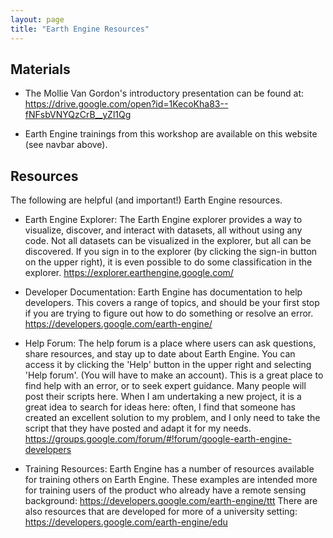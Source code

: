 ```yaml
---
layout: page
title: "Earth Engine Resources"
---
```

## Materials

* The Mollie Van Gordon's introductory presentation can be found at:
https://drive.google.com/open?id=1KecoKha83--fNFsbVNYQzCrB__yZl1Qg

* Earth Engine trainings from this workshop are available on this website (see navbar above).

## Resources

The following are helpful (and important!) Earth Engine resources.

* Earth Engine Explorer: The Earth Engine explorer provides a way to visualize, discover,
and interact with datasets, all without using any code. Not all datasets can be visualized
in the explorer, but all can be discovered. If you sign in to the explorer (by clicking the
sign-in button on the upper right), it is even possible to do some classification in the
explorer.
https://explorer.earthengine.google.com/

* Developer Documentation: Earth Engine has documentation to help developers. This covers
a range of topics, and should be your first stop if you are trying to figure out how to
do something or resolve an error.
https://developers.google.com/earth-engine/

* Help Forum: The help forum is a place where users can ask questions, share resources,
and stay up to date about Earth Engine. You can access it by clicking the 'Help' button
in the upper right and selecting 'Help forum'. (You will have to make an account). This is
a great place to find help with an error, or to seek expert guidance. Many people will
post their scripts here. When I am undertaking a new project, it is a great idea to search
for ideas here: often, I find that someone has created an excellent solution to my problem,
and I only need to take the script that they have posted and adapt it for my needs.
https://groups.google.com/forum/#!forum/google-earth-engine-developers

* Training Resources: Earth Engine has a number of resources available for training others
on Earth Engine. These examples are intended more for training users of the product who already
have a remote sensing background:
https://developers.google.com/earth-engine/ttt
There are also resources that are developed for more of a university setting:
https://developers.google.com/earth-engine/edu
